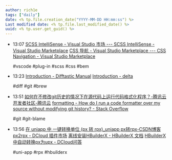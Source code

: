 ```yaml
---
author: rich1e
tags: ["daily"]
date: <% tp.file.creation_date("YYYY-MM-DD HH:mm:ss") %>
Last modified date: <% tp.file.last_modified_date() %>
uuid: <% tp.user.get_guid() %>
---
```


- 13:07
  [SCSS IntelliSense - Visual Studio 市场 --- SCSS IntelliSense - Visual Studio Marketplace](https://marketplace.visualstudio.com/items?itemName=mrmlnc.vscode-scss)
  [CSS 导航 - Visual Studio Marketplace --- CSS Navigation - Visual Studio Marketplace](https://marketplace.visualstudio.com/items?itemName=pucelle.vscode-css-navigation)
  
  #vscode #plug-in #scss #css #bem
- 13:23 
  [Introduction - Difftastic Manual](https://difftastic.wilfred.me.uk/introduction.html)
  [Introduction - delta](https://dandavison.github.io/delta/introduction.html)
  
  #diff #git #brew  
- 13:51 
  [如何在不修改git历史的情况下在源代码上运行代码格式化程序？-腾讯云开发者社区-腾讯云](https://cloud.tencent.com/developer/ask/sof/216690)
  [formatting - How do I run a code formatter over my source without modifying git history? - Stack Overflow](https://stackoverflow.com/questions/53502654/how-do-i-run-a-code-formatter-over-my-source-without-modifying-git-history)
  
  #git #git-blame  
- 13:56 
  [在 uniapp 中 一键转换单位 (px 转 rpx)_uniapp px转rpx-CSDN博客](https://blog.csdn.net/qq_45430571/article/details/134386835)
  [px2rpx - DCloud 插件市场](https://ext.dcloud.net.cn/plugin?id=2119#detail)
  [离线安装HBuilderX - HBuilderX 文档](https://hx.dcloud.net.cn/Tutorial/OfflineInstall)
  [HBuilderX中自动转换px为upx - DCloud问答](https://ask.dcloud.net.cn/article/35445)
  
  #uni-app #rpx #hbuilderx  